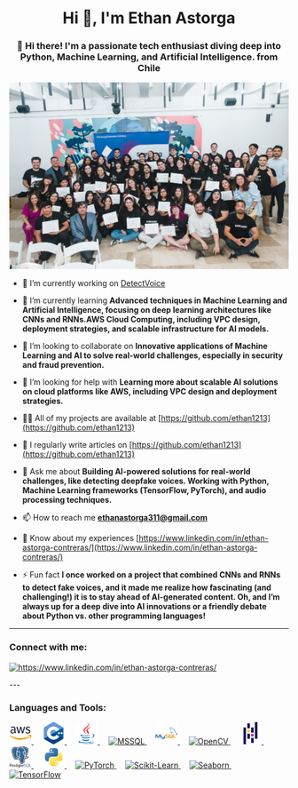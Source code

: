 <h1 align="center">Hi 👋, I'm Ethan Astorga</h1>
<h3 align="center">👋 Hi there! I'm a passionate tech enthusiast diving deep into Python, Machine Learning, and Artificial Intelligence. from Chile</h3>

![Final del curso de IA y BigData por Samsung e innovacien](samsung-101.jpg)

- 🔭 I’m currently working on [DetectVoice](https://github.com/ethan1213/ProyectoIA_Colab)

- 🌱 I’m currently learning **Advanced techniques in Machine Learning and Artificial Intelligence, focusing on deep learning architectures like CNNs and RNNs.AWS Cloud Computing, including VPC design, deployment strategies, and scalable infrastructure for AI models.**

- 👯 I’m looking to collaborate on **Innovative applications of Machine Learning and AI to solve real-world challenges, especially in security and fraud prevention.**

- 🤝 I’m looking for help with **Learning more about scalable AI solutions on cloud platforms like AWS, including VPC design and deployment strategies.**

- 👨‍💻 All of my projects are available at [https://github.com/ethan1213](https://github.com/ethan1213)

- 📝 I regularly write articles on [https://github.com/ethan1213](https://github.com/ethan1213)

- 💬 Ask me about **Building AI-powered solutions for real-world challenges, like detecting deepfake voices. Working with Python, Machine Learning frameworks (TensorFlow, PyTorch), and audio processing techniques.**

- 📫 How to reach me **ethanastorga311@gmail.com**

- 📄 Know about my experiences [https://www.linkedin.com/in/ethan-astorga-contreras/](https://www.linkedin.com/in/ethan-astorga-contreras/)

- ⚡ Fun fact **I once worked on a project that combined CNNs and RNNs to detect fake voices, and it made me realize how fascinating (and challenging!) it is to stay ahead of AI-generated content. Oh, and I’m always up for a deep dive into AI innovations or a friendly debate about Python vs. other programming languages!**
---
<h3 align="left">Connect with me:</h3>
<p align="left">
<a href="https://linkedin.com/in/https://www.linkedin.com/in/ethan-astorga-contreras/" target="blank"><img align="center" src="https://raw.githubusercontent.com/rahuldkjain/github-profile-readme-generator/master/src/images/icons/Social/linked-in-alt.svg" alt="https://www.linkedin.com/in/ethan-astorga-contreras/" height="30" width="40" /></a>
</p>
---
<h3 align="left">Languages and Tools:</h3>
<p align="left">
  <a href="https://aws.amazon.com" target="_blank" rel="noreferrer">
    <img src="https://raw.githubusercontent.com/devicons/devicon/master/icons/amazonwebservices/amazonwebservices-original-wordmark.svg" alt="AWS" width="40" height="40" />
  </a>&nbsp;&nbsp;&nbsp;
  <a href="https://www.w3schools.com/cpp/" target="_blank" rel="noreferrer">
    <img src="https://raw.githubusercontent.com/devicons/devicon/master/icons/cplusplus/cplusplus-original.svg" alt="C++" width="40" height="40" />
  </a>&nbsp;&nbsp;&nbsp;
  <a href="https://www.java.com" target="_blank" rel="noreferrer">
    <img src="https://raw.githubusercontent.com/devicons/devicon/master/icons/java/java-original.svg" alt="Java" width="40" height="40" />
  </a>&nbsp;&nbsp;&nbsp;
  <a href="https://www.microsoft.com/en-us/sql-server" target="_blank" rel="noreferrer">
    <img src="https://www.svgrepo.com/show/303229/microsoft-sql-server-logo.svg" alt="MSSQL" width="40" height="40" />
  </a>&nbsp;&nbsp;&nbsp;
  <a href="https://www.mysql.com/" target="_blank" rel="noreferrer">
    <img src="https://raw.githubusercontent.com/devicons/devicon/master/icons/mysql/mysql-original-wordmark.svg" alt="MySQL" width="40" height="40" />
  </a>&nbsp;&nbsp;&nbsp;
  <a href="https://opencv.org/" target="_blank" rel="noreferrer">
    <img src="https://www.vectorlogo.zone/logos/opencv/opencv-icon.svg" alt="OpenCV" width="40" height="40" />
  </a>&nbsp;&nbsp;&nbsp;
  <a href="https://pandas.pydata.org/" target="_blank" rel="noreferrer">
    <img src="https://raw.githubusercontent.com/devicons/devicon/2ae2a900d2f041da66e950e4d48052658d850630/icons/pandas/pandas-original.svg" alt="Pandas" width="40" height="40" />
  </a>&nbsp;&nbsp;&nbsp;
  <a href="https://www.postgresql.org" target="_blank" rel="noreferrer">
    <img src="https://raw.githubusercontent.com/devicons/devicon/master/icons/postgresql/postgresql-original-wordmark.svg" alt="PostgreSQL" width="40" height="40" />
  </a>&nbsp;&nbsp;&nbsp;
  <a href="https://www.python.org" target="_blank" rel="noreferrer">
    <img src="https://raw.githubusercontent.com/devicons/devicon/master/icons/python/python-original.svg" alt="Python" width="40" height="40" />
  </a>&nbsp;&nbsp;&nbsp;
  <a href="https://pytorch.org/" target="_blank" rel="noreferrer">
    <img src="https://www.vectorlogo.zone/logos/pytorch/pytorch-icon.svg" alt="PyTorch" width="40" height="40" />
  </a>&nbsp;&nbsp;&nbsp;
  <a href="https://scikit-learn.org/" target="_blank" rel="noreferrer">
    <img src="https://upload.wikimedia.org/wikipedia/commons/0/05/Scikit_learn_logo_small.svg" alt="Scikit-Learn" width="40" height="40" />
  </a>&nbsp;&nbsp;&nbsp;
  <a href="https://seaborn.pydata.org/" target="_blank" rel="noreferrer">
    <img src="https://seaborn.pydata.org/_images/logo-mark-lightbg.svg" alt="Seaborn" width="40" height="40" />
  </a>&nbsp;&nbsp;&nbsp;
  <a href="https://www.tensorflow.org" target="_blank" rel="noreferrer">
    <img src="https://www.vectorlogo.zone/logos/tensorflow/tensorflow-icon.svg" alt="TensorFlow" width="40" height="40" />
  </a>
</p>

